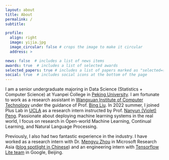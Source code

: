 ```yaml
---
layout: about
title: About
permalink: /
subtitle: 

profile:
  align: right
  image: yijia.jpg
  image_circular: false # crops the image to make it circular
  address: >

news: false  # includes a list of news items
awards: true  # includes a list of selected awards
selected_papers: true # includes a list of papers marked as "selected={true}"
social: true  # includes social icons at the bottom of the page
---
```


I am a senior undergraduate majoring in Data Science (Statistics + Computer Science) at Yuanpei College in [Peking University](https://english.pku.edu.cn/). I am fortunate to work as a research assistant in [Wangxuan Institute of Computer Technology](https://www.icst.pku.edu.cn/english/home/index.htm) under the guidance of Prof. [Bing Liu](https://www.cs.uic.edu/~liub/). In 2022 summer, I joined Plus Lab in [UCLA](https://www.cs.ucla.edu/) as a research intern instructed by Prof. [Nanyun (Violet) Peng](https://vnpeng.net/). Passionate about deploying machine learning systems in the real world, I focus on research in Open-world Machine Learning, Continual Learning, and Natural Language Processing.

Previously, I also had two fantastic experience in the industry. I have worked as a research intern with Dr. [Mengyu Zhou](http://zmy.io/) in Microsoft Research Asia ([blog spotlight in Chinese](https://www.msra.cn/zh-cn/news/outreach-articles/%e5%ae%9e%e4%b9%a0%e6%b4%be%ef%bd%9c%e9%82%b5%e5%a5%95%e4%bd%b3%ef%bc%9a%e6%8a%80%e8%83%bd%e7%82%b9%e6%bb%a1%e7%9a%84%e5%85%ad%e8%be%b9%e5%bd%a2%e6%88%98%e5%a3%ab%e5%8d%87%e7%ba%a7)) and an engineering intern with [Tensorflow Lite team](https://www.tensorflow.org/lite) in Google, Beijing. 

